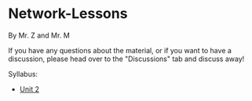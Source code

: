 # Network-Lessons
By Mr. Z and Mr. M

If you have any questions about the material, or if you want to have a discussion, please head over to the "Discussions" tab and discuss away!


Syllabus: 
- [Unit 2](./Unit-2)

